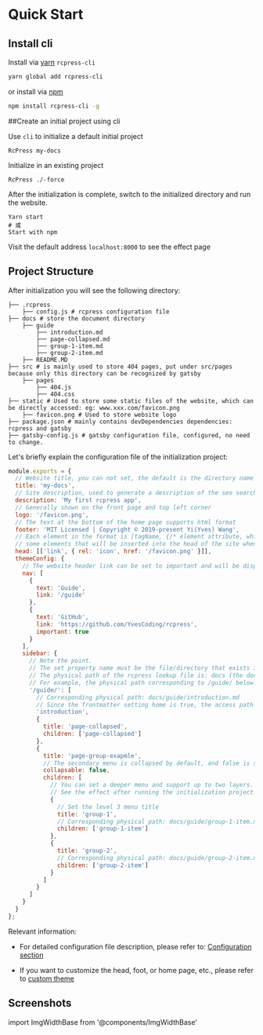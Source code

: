 # Quick Start

## Install cli

Install via [yarn](https://yarnpkg.com) `rcpress-cli`

```bash
yarn global add rcpress-cli
```

or install via [npm](https://docs.npmjs.com/cli/install.html)

```bash
npm install rcpress-cli -g
```

##Create an initial project using cli

Use `cli` to initialize a default initial project

```Celebration
RcPress my-docs
```

Initialize in an existing project

```Celebration
RcPress ./-force
```

After the initialization is complete, switch to the initialized directory and run the website.

```Celebration
Yarn start
# 或
Start with npm
```

Visit the default address `localhost:8000` to see the effect page

## Project Structure

After initialization you will see the following directory:

```bash{numberLines:true}
├── .rcpress
    ├── config.js # rcpress configuration file
├── docs # store the document directory
    ├── guide
        ├── introduction.md
        ├── page-collapsed.md
        ├── group-1-item.md
        ├── group-2-item.md
    ├── README.MD
├── src # is mainly used to store 404 pages, put under src/pages because only this directory can be recognized by gatsby
    ├── pages
        ├── 404.js
        ├── 404.css
├── static # Used to store some static files of the website, which can be directly accessed: eg: www.xxx.com/favicon.png
    ├── favicon.png # Used to store website logo
├── package.json # mainly contains devDependencies dependencies: rcpress and gatsby
├── gatsby-config.js # gatsby configuration file, configured, no need to change.
```

Let's briefly explain the configuration file of the initialization project:

```js
module.exports = {
  // Website title, you can not set, the default is the directory name of the document
  title: 'my-docs',
  // Site description, used to generate a description of the seo search and home page.
  description: 'My first rcpress app',
  // Generally shown on the front page and top left corner
  logo: '/favicon.png',
  // The text at the bottom of the home page supports html format
  footer: 'MIT Licensed | Copyright © 2019-present Yi(Yves) Wang',
  // Each element in the format is [tagName, {/* element attribute, which will be attached to the generated element as it is. */}, /* child node */]
  // some elements that will be inserted into the head of the site when the site is generated,
  head: [['link', { rel: 'icon', href: '/favicon.png' }]],
  themeConfig: {
    // The website header link can be set to important and will be displayed in red.
    nav: [
      {
        text: 'Guide',
        link: '/guide'
      },
      {
        text: 'GitHub',
        link: 'https://github.com/YvesCoding/rcpress',
        important: true
      }
    ],
    sidebar: {
      // Note the point.
      // The set property name must be the file/directory that exists in your document directory (default is docs)
      // The physical path of the rcpress lookup file is: docs (the document directory you set) + the key name in the sidebar
      // For example, the physical path corresponding to /guide/ below is docs/guide/
      '/guide/': [
        // Corresponding physical path: docs/guide/introduction.md
        // Since the frontmatter setting home is true, the access path does not have introduction, direct /guide/
        'introduction',
        {
          title: 'page-collapsed',
          children: ['page-collapsed']
        },
        {
          title: 'page-group-exapmle',
          // The secondary menu is collapsed by default, and false is set to default expansion.
          collapsable: false,
          children: [
            // You can set a deeper menu and support up to two layers.
            // See the effect after running the initialization project
            {
              // Set the level 3 menu title
              title: 'group-1',
              // Corresponding physical path: docs/guide/group-1-item.md
              children: ['group-1-item']
            },
            {
              title: 'group-2',
              // Corresponding physical path: docs/guide/group-2-item.md
              children: ['group-2-item']
            }
          ]
        }
      ]
    }
  }
};
```

Relevant information:

- For detailed configuration file description, please refer to: [Configuration section](../config)

- If you want to customize the head, foot, or home page, etc., please refer to [custom theme](theme)

## Screenshots

import ImgWidthBase from '@components/ImgWidthBase'

<p align="center">
<ImgWidthBase url="screenshot.png" width={700}/>  
</p>

<p align="center">
<ImgWidthBase url="screenshot-1.png" width={700}/>
</p>

<p align="center">
<ImgWidthBase url="screenshot-mobile.png" width={330}  />

<ImgWidthBase url="screenshot-mobile-1.png" width={330}/>

</p>

<p align="center">
</p>

<p align="center">
<ImgWidthBase url="screenshot-mobile-2.png" width={300}/>

<ImgWidthBase url="screenshot-mobile-3.png" width={300}/>

</p>
